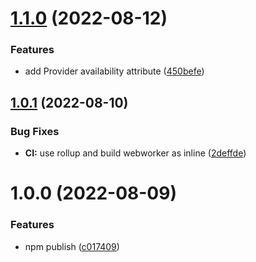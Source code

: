 # [1.1.0](https://github.com/hongfaqiu/cesium-martini/compare/v1.0.1...v1.1.0) (2022-08-12)


### Features

* add Provider availability attribute ([450befe](https://github.com/hongfaqiu/cesium-martini/commit/450befe3c98f653c6a75b45bf20ef18981f015a8))

## [1.0.1](https://github.com/hongfaqiu/cesium-martini/compare/v1.0.0...v1.0.1) (2022-08-10)


### Bug Fixes

* **CI:** use rollup and build webworker as inline ([2deffde](https://github.com/hongfaqiu/cesium-martini/commit/2deffde320ce47e2991f4ad0eb009b3f96f80afa))

# 1.0.0 (2022-08-09)


### Features

* npm publish ([c017409](https://github.com/hongfaqiu/cesium-martini/commit/c01740982071dda6f34e9420ba97e681b3204556))
